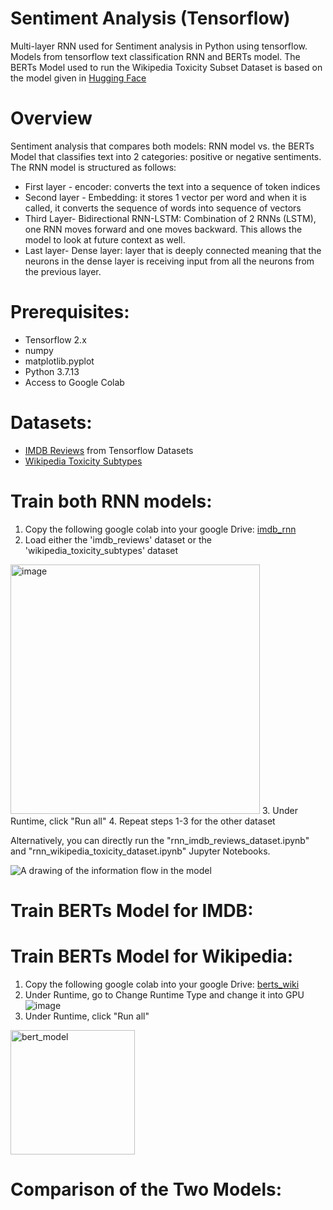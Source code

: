 # Sentiment Analysis (Tensorflow)
Multi-layer RNN used for Sentiment analysis in Python using tensorflow.
Models from tensorflow text classification RNN and BERTs model. 
The BERTs Model used to run the Wikipedia Toxicity Subset Dataset is based on the model given in [Hugging Face](https://huggingface.co/docs/transformers/tasks/sequence_classification)

# Overview
Sentiment analysis that compares both models: RNN model vs. the BERTs Model that classifies text into 2 categories: positive or negative sentiments. The RNN model is structured as follows:
- First layer - encoder: converts the text into a sequence of token indices
- Second layer - Embedding: it stores 1 vector per word and when it is called, it converts the sequence of words into sequence of vectors
- Third Layer- Bidirectional RNN-LSTM: Combination of 2 RNNs (LSTM), one RNN moves forward and one moves backward. This allows the model to look at future context as well. 
- Last layer- Dense layer: layer that is deeply connected meaning that the neurons in the dense layer is receiving input from all the neurons from the previous layer. 

# Prerequisites:
- Tensorflow 2.x
- numpy
- matplotlib.pyplot
- Python 3.7.13
- Access to Google Colab

# Datasets:
- [IMDB Reviews](https://www.tensorflow.org/datasets/catalog/imdb_reviews) from Tensorflow Datasets
- [Wikipedia Toxicity Subtypes](https://www.tensorflow.org/datasets/catalog/wikiann)

# Train both RNN models: 
1. Copy the following google colab into your google Drive: [imdb_rnn](https://colab.research.google.com/drive/1z5yFfh1SqE7SpAu8AFBCENeHsjrXmZDs?authuser=1)
2. Load either the 'imdb_reviews' dataset or the 'wikipedia_toxicity_subtypes' dataset
<img width="399" alt="image" src="https://user-images.githubusercontent.com/69744332/184056037-41332b7a-d121-40b1-bd8a-591f9f07b27d.png">
3. Under Runtime, click "Run all"
4. Repeat steps 1-3 for the other dataset

Alternatively, you can directly run the "rnn_imdb_reviews_dataset.ipynb" and "rnn_wikipedia_toxicity_dataset.ipynb" Jupyter Notebooks.

![A drawing of the information flow in the model](https://github.com/tensorflow/text/blob/master/docs/tutorials/images/bidirectional.png?raw=1)

# Train BERTs Model for IMDB:

# Train BERTs Model for Wikipedia:
1. Copy the following google colab into your google Drive: [berts_wiki](https://colab.research.google.com/drive/1PAd3amrW5PhMd_azZp3SJ_ZD4ncXn3fP?authuser=1)
2. Under Runtime, go to Change Runtime Type and change it into GPU
![image](https://user-images.githubusercontent.com/84884991/184053028-bb3d9dc9-95fd-40ab-b822-0ece462fcd7e.png)
3. Under Runtime, click "Run all"

<img width="199" alt="bert_model" src="https://user-images.githubusercontent.com/84884991/183482796-c629aecb-3da9-453c-8572-5c726c9d8559.PNG">

# Comparison of the Two Models:
